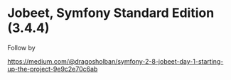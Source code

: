 Jobeet, Symfony Standard Edition (3.4.4)
========================================
Follow by 

https://medium.com/@dragosholban/symfony-2-8-jobeet-day-1-starting-up-the-project-9e9c2e70c6ab

